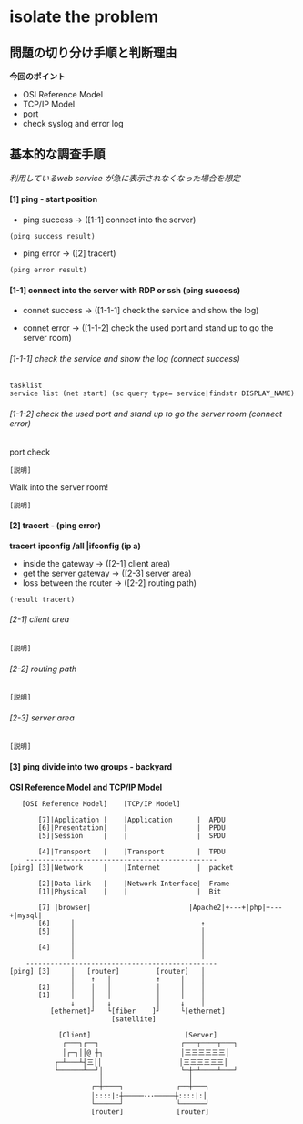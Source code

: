 # isolate the problem

## 問題の切り分け手順と判断理由

**今回のポイント**

* OSI Reference Model
* TCP/IP Model
* port
* check syslog and error log

## 基本的な調査手順  

*利用しているweb service が急に表示されなくなった場合を想定*

#### [1] ping - start position

- ping success -> ([1-1] connect into the server)

```
(ping success result)
```

- ping error   -> ([2] tracert)

```
(ping error result)
```

#### [1-1] connect into the server with RDP or ssh (ping success)

- connet success -> ([1-1-1] check the service and show the log)

- connet error   -> ([1-1-2] check the used port and stand up to go the server room)

###### [1-1-1] check the service and show the log (connect success)

```
tasklist
service list (net start) (sc query type= service|findstr DISPLAY_NAME)
```

###### [1-1-2] check the used port and stand up to go the server room (connect error)

port check

```
[説明]
```

Walk into the server room!

```
[説明]
```

#### [2] tracert - (ping error)

**tracert**
**ipconfig /all |ifconfig (ip a)**

- inside the gateway      -> ([2-1] client area)
- get the server gateway  -> ([2-3] server area)
- loss between the router -> ([2-2] routing path)

```
(result tracert)
```

###### [2-1] client area

```
[説明]
```

###### [2-2] routing path

```
[説明]
```

###### [2-3] server area

```
[説明]
```

#### [3] ping divide into two groups - backyard

**OSI Reference Model and TCP/IP Model**

```
   [OSI Reference Model]    [TCP/IP Model]

       [7]|Application |    |Application      |  APDU
       [6]|Presentation|    |                 |  PPDU
       [5]|Session     |    |                 |  SPDU
 
       [4]|Transport   |    |Transport        |  TPDU
    -----------------------------------------------
[ping] [3]|Network     |    |Internet         |  packet
 
       [2]|Data link   |    |Network Interface|  Frame
       [1]|Physical    |    |                 |  Bit
```
```
       [7] |browser|                        |Apache2|+---+|php|+---+|mysql|
       [6]     │                               ↑
       [5]     │                               │
               │                               │
       [4]     │                               │
               │                               │
    -----------------------------------------------
[ping] [3]     │   [router]         [router]   │
               │    ↑   │           ↑     │    │
       [2]     │    │   │           │     │    │
       [1]     │    │   │           │     │    │
               ↓    │   ↓           │     ↓    │
          [ethernet]┘   └[fiber    ]┘     └[ethernet]
                         [satellite]
```
```
            [Client]                       [Server]
             ┌───┐┌──┐                    ┌───┬────┬───┐
             │┌─┐││@ ┼┐                   │三三三三三三│ 
           ┌─┴───┴┤三││                   │三三三三三三│ 
           └──────┴──┘│                   └─┼─┴────┴───┘ 
                      │                     │
                    ┌─┼────┐             ┌──┼───┐
                    │::::|:┼─────･･･─────┼::::|:│
                    └──────┘             └──────┘ 
                    [router]             [router]
```
